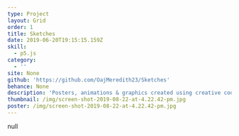 ```yaml
---
type: Project
layout: Grid
order: 1
title: Sketches
date: 2019-06-20T19:15:15.159Z
skill:
  - p5.js
category:
  - ''
site: None
github: 'https://github.com/OajMeredith23/Sketches'
behance: None
description: 'Posters, animations & graphics created using creative code'
thumbnail: /img/screen-shot-2019-08-22-at-4.22.42-pm.jpg
poster: /img/screen-shot-2019-08-22-at-4.22.42-pm.jpg
---
```

null

